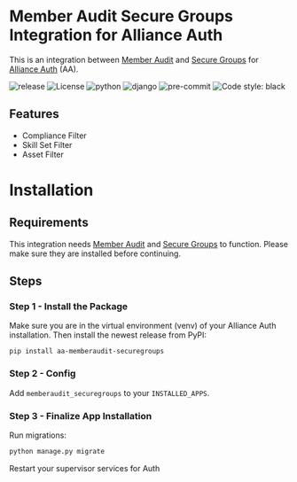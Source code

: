 # Member Audit Secure Groups Integration for Alliance Auth

This is an integration between [Member Audit](https://gitlab.com/ErikKalkoken/aa-memberaudit) and [Secure Groups](https://github.com/pvyParts/allianceauth-secure-groups) for [Alliance Auth](https://gitlab.com/allianceauth/allianceauth) (AA).

![release](https://img.shields.io/pypi/v/aa-blueprints?label=release)
![License](https://img.shields.io/badge/license-GPL-green)
![python](https://img.shields.io/pypi/pyversions/aa-blueprints)
![django](https://img.shields.io/pypi/djversions/aa-blueprints?label=django)
![pre-commit](https://img.shields.io/badge/pre--commit-enabled-brightgreen?logo=pre-commit&logoColor=white)
![Code style: black](https://img.shields.io/badge/code%20style-black-000000.svg)

## Features

- Compliance Filter
- Skill Set Filter
- Asset Filter

# Installation

## Requirements

This integration needs [Member Audit](https://gitlab.com/ErikKalkoken/aa-memberaudit) and [Secure Groups](https://github.com/pvyParts/allianceauth-secure-groups) to function. Please make sure they are installed before continuing.

## Steps

### Step 1 - Install the Package

Make sure you are in the virtual environment (venv) of your Alliance Auth installation. Then install the newest release from PyPI:

`pip install aa-memberaudit-securegroups`

### Step 2 - Config

Add `memberaudit_securegroups` to your `INSTALLED_APPS`.

### Step 3 - Finalize App Installation

Run migrations:

```bash
python manage.py migrate
```

Restart your supervisor services for Auth
